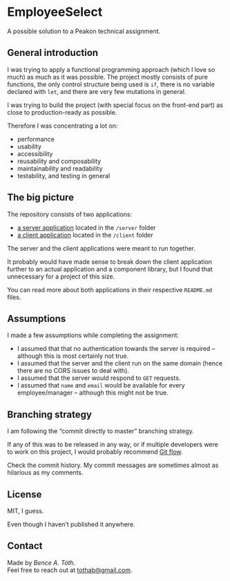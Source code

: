 # EmployeeSelect

A possible solution to a Peakon technical assignment.

## General introduction

I was trying to apply a functional programming approach (which I love so much) as much as it was possible. The project mostly consists of pure functions, the only control structure being used is `if`, there is no variable declared with `let`, and there are very few mutations in general.

I was trying to build the project (with special focus on the front-end part) as close to production-ready as possible.

Therefore I was concentrating a lot on:
- performance
- usability
- accessibility
- reusability and composability
- maintainability and readability
- testability, and testing in general

## The big picture

The repository consists of two applications:
- [a server application](/server/README.md) located in the `/server` folder
- [a client application](/client/README.md) located in the `/client` folder

The server and the client applications were meant to run together.

It probably would have made sense to break down the client application further to an actual application and a component library, but I found that unnecessary for a project of this size.

You can read more about both applications in their respective `README.md` files.

## Assumptions

I made a few assumptions while completing the assignment:

- I assumed that that no authentication towards the server is required – although this is most certainly not true.
- I assumed that the server and the client run on the same domain (hence there are no CORS issues to deal with).
- I assumed that the server would respond to `GET` requests.
- I assumed that `name` and `email` would be available for every employee/manager – although this might not be true.

## Branching strategy

I am following the “commit directly to master” branching strategy.

If any of this was to be released in any way, or if multiple developers were to work on this project, I would probably recommend [Git flow](https://datasift.github.io/gitflow/IntroducingGitFlow.html).

Check the commit history. My commit messages are sometimes almost as hilarious as my comments.

## License

MIT, I guess.

Even though I haven’t published it anywhere.

## Contact

Made by _Bence A. Tóth_.<br />
Feel free to reach out at tothab@gmail.com.

